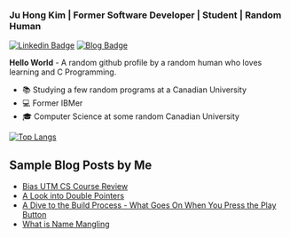 ### Ju Hong Kim | Former Software Developer | Student | Random Human

<a href="www.linkedin.com/in/ju-hong-kim-zaku"> ![Linkedin Badge](https://img.shields.io/badge/LinkedIn-0077B5?style=for-the-badge&logo=linkedin&logoColor=white)</a> <a href = "zakuarbor.github.io/blog"> ![Blog Badge](https://img.shields.io/badge/RSS-FFA500?style=for-the-badge&logo=rss&logoColor=white)</a>

**Hello World** - A random github profile by a random human who loves learning and C Programming.
* 📚 Studying a few random programs at a Canadian University
* 💻 Former IBMer
* 🎓 Computer Science at some random Canadian University

[![Top Langs](https://github-readme-stats.vercel.app/api/top-langs/?username=zakuarbor&hide=scss,html,css,tex,tsql&langs_count=4&layout=compact)](https://github.com/zakuarbor)

## Sample Blog Posts by Me
* [Bias UTM CS Course Review](https://zakuarbor.github.io/blog/bias-utm-cs-course-review/)
* [A Look into Double Pointers](https://zakuarbor.github.io/blog/double-pointers/)
* [A Dive to the Build Process - What Goes On When You Press the Play Button](https://zakuarbor.github.io/blog/building-code/)
* [What is Name Mangling](https://zakuarbor.github.io/blog/extern-c-name-mangling/)
